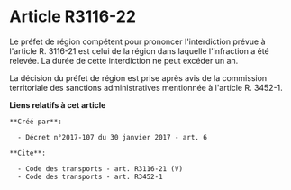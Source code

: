# Article R3116-22

Le préfet de région compétent pour prononcer l'interdiction prévue à l'article R. 3116-21 est celui de la région dans
laquelle l'infraction a été relevée. La durée de cette interdiction ne peut excéder un an. 

La décision du préfet de région est prise après avis de la commission territoriale des sanctions administratives mentionnée à
l'article R. 3452-1.

**Liens relatifs à cet article**

	**Créé par**:

	  - Décret n°2017-107 du 30 janvier 2017 - art. 6

	**Cite**:

	  - Code des transports - art. R3116-21 (V)
	  - Code des transports - art. R3452-1
